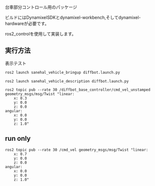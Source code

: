 台車部分コントロール用のパッケージ

ビルドにはDynamixelSDKとdynamixel-workbench,そしてdynamixel-hardwareが必要です。


ros2_controlを使用して実装します。


## 実行方法

表示テスト

```bash
ros2 launch sanehal_vehicle_bringup diffbot.launch.py
```


```
ros2 launch sanehal_vehicle_description diffbot.launch.py
```

```
ros2 topic pub --rate 30 /diffbot_base_controller/cmd_vel_unstamped geometry_msgs/msg/Twist "linear:
    x: 0.3
    y: 0.0
    z: 0.0
angular:
    x: 0.0
    y: 0.0
    z: 1.0"
```


## run only

```
ros2 topic pub --rate 30 /cmd_vel geometry_msgs/msg/Twist "linear:
    x: 0.7
    y: 0.0
    z: 0.0
angular:
    x: 0.0
    y: 0.0
    z: 1.0"

```